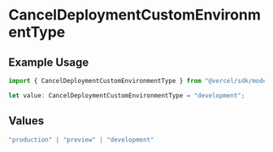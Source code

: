 # CancelDeploymentCustomEnvironmentType

## Example Usage

```typescript
import { CancelDeploymentCustomEnvironmentType } from "@vercel/sdk/models/operations/canceldeployment.js";

let value: CancelDeploymentCustomEnvironmentType = "development";
```

## Values

```typescript
"production" | "preview" | "development"
```